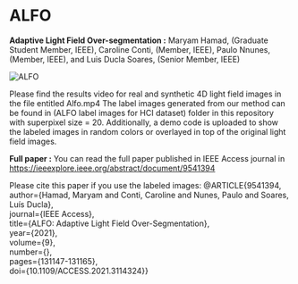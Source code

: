 # ALFO
**Adaptive Light Field Over-segmentation :**
Maryam Hamad, (Graduate Student Member, IEEE), Caroline Conti, (Member, IEEE), Paulo Nnunes, (Member, IEEE), and Luis Ducla Soares, (Senior Member, IEEE)

![ALFO](https://user-images.githubusercontent.com/38579988/136948991-c4b2fe75-01cf-44d2-8314-b789f9caaeec.PNG)


Please find the results video for real and synthetic 4D light field images in the file entitled Alfo.mp4 
The label images generated from our method can be found in (ALFO label images for HCI dataset) folder in this repository with superpixel size = 20. 
Additionally, a demo code is uploaded to show the labeled images in random colors or overlayed in top of the original light field images. 


**Full paper :**
You can read the full paper published in IEEE Access journal in https://ieeexplore.ieee.org/abstract/document/9541394

Please cite this paper if you use the labeled images:
@ARTICLE{9541394,  
author={Hamad, Maryam and Conti, Caroline and Nunes, Paulo and Soares, Luís Ducla},  
journal={IEEE Access},   
title={ALFO: Adaptive Light Field Over-Segmentation},   
year={2021},  
volume={9},  
number={},  
pages={131147-131165},  
doi={10.1109/ACCESS.2021.3114324}}
